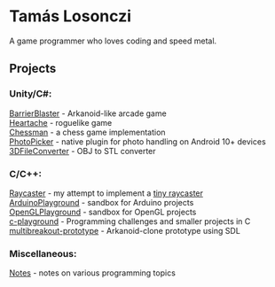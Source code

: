# Tamás Losonczi

A game programmer who loves coding and speed metal.

## Projects
### Unity/C#:

[BarrierBlaster](https://github.com/LosoncziTamas/BarrierBlaster) - Arkanoid-like arcade game\
[Heartache](https://github.com/LosoncziTamas/Heartache) - roguelike game\
[Chessman](https://github.com/LosoncziTamas/Chessman) - a chess game implementation\
[PhotoPicker](https://github.com/LosoncziTamas/PhotoPicker) - native plugin for photo handling on Android 10+ devices\
[3DFileConverter](https://github.com/LosoncziTamas/3DFileConverter) - OBJ to STL converter

### C/C++:

[Raycaster](https://github.com/LosoncziTamas/Raycaster) - my attempt to implement a [tiny raycaster](https://github.com/ssloy/tinyraycaster)\
[ArduinoPlayground](https://github.com/LosoncziTamas/ArduinoPlayground) - sandbox for Arduino projects\
[OpenGLPlayground](https://github.com/LosoncziTamas/OpenGLPlayground) - sandbox for OpenGL projects\
[c-playground](https://github.com/LosoncziTamas/c-playground) - Programming challenges and smaller projects in C\
[multibreakout-prototype](https://github.com/LosoncziTamas/multibreakout-prototype) - Arkanoid-clone prototype using SDL

### Miscellaneous:

[Notes](https://github.com/LosoncziTamas/Notes) - notes on various programming topics

<!--
**LosoncziTamas/LosoncziTamas** is a ✨ _special_ ✨ repository because its `README.md` (this file) appears on your GitHub profile.

Here are some ideas to get you started:

- 🔭 I’m currently working on ...
- 🌱 I’m currently learning ...
- 👯 I’m looking to collaborate on ...
- 🤔 I’m looking for help with ...
- 💬 Ask me about ...
- 📫 How to reach me: ...
- 😄 Pronouns: ...
- ⚡ Fun fact: ...
-->

